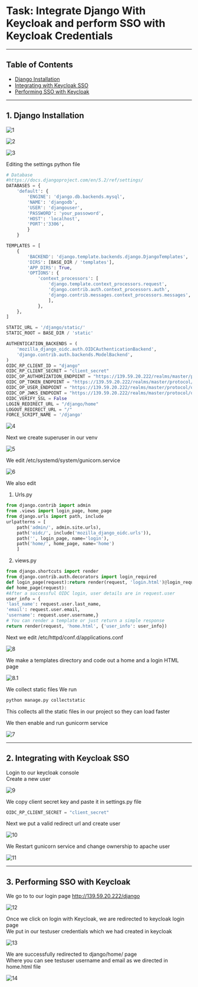 # Task: Integrate Django With Keycloak and perform SSO with Keycloak Credentials
---
## Table of Contents
- [Django Installation](#1-django-installation)
- [Integrating with Keycloak SSO](#2-integrating-with-keycloak-sso)
- [Performing SSO with Keycloak](#3-performing-sso-with-keycloak)

---

## 1. Django Installation

![1](./images/4/1.png)

![2](./images/4/2.png)

![3](./images/4/3.png)

Editing the settings python file

```python
# Database
#https://docs.djangoproject.com/en/5.2/ref/settings/ 
DATABASES = {
    'default': {
        'ENGINE': 'django.db.backends.mysql',
        'NAME': 'djangodb',
        'USER': 'djangouser',
        'PASSWORD': 'your_passoword',
        'HOST': 'localhost',
        'PORT':'3306',
        }
    }
```

```python
TEMPLATES = [
    {
        'BACKEND': 'django.template.backends.django.DjangoTemplates',
        'DIRS': [BASE_DIR / 'templates'],
        'APP_DIRS': True,
        'OPTIONS': {
            'context_processors': [
                'django.template.context_processors.request',
                'django.contrib.auth.context_processors.auth',
                'django.contrib.messages.context_processors.messages',
                ],
            },
    },
]                                                                                                                                 
```
```python
STATIC_URL = '/django/static/'
STATIC_ROOT = BASE_DIR / 'static'
```
```python
AUTHENTICATION_BACKENDS = (
    'mozilla_django_oidc.auth.OIDCAuthenticationBackend',
    'django.contrib.auth.backends.ModelBackend',
)                                                
OIDC_RP_CLIENT_ID = "django"                 
OIDC_RP_CLIENT_SECRET = "client_secret"
OIDC_OP_AUTHORIZATION_ENDPOINT = "https://139.59.20.222/realms/master/protocol/openid-connect/auth"
OIDC_OP_TOKEN_ENDPOINT = "https://139.59.20.222/realms/master/protocol/openid-connect/token"
OIDC_OP_USER_ENDPOINT = "https://139.59.20.222/realms/master/protocol/openid"
OIDC_OP_JWKS_ENDPOINT = "https://139.59.20.222/realms/master/protocol/openid-connect/certs"
OIDC_VERIFY_SSL = False  
LOGIN_REDIRECT_URL = "/django/home"
LOGOUT_REDIRECT_URL = "/"  
FORCE_SCRIPT_NAME = '/django'                                               
```

![4](./images/4/4.png)

Next we create superuser in our venv

![5](./images/4/5.png)

We edit /etc/systemd/system/gunicorn.service

![6](./images/4/6.png)

We also edit 

1. Urls.py

```python
from django.contrib import admin
from .views import login_page, home_page
from django.urls import path, include
urlpatterns = [
    path('admin/', admin.site.urls),
    path('oidc/', include('mozilla_django_oidc.urls')),
    path('', login_page, name='login'),
    path('home/', home_page, name='home')
    ] 
```

2. views.py

```python
from django.shortcuts import render
from django.contrib.auth.decorators import login_required
def login_page(request):return render(request, 'login.html')@login_required
def home_page(request):                         
#After a successful OIDC login, user details are in request.user
user_info = {
'last_name': request.user.last_name,
'email': request.user.email,
'username': request.user.username,} 
# You can render a template or just return a simple response                                                             
return render(request, 'home.html', {'user_info': user_info})
```

Next we edit /etc/httpd/conf.d/applications.conf

![8](./images/4/8.png)

We make a templates directory and code out a home and a login HTML page

![8.1](./images/4/8.1.png)

We collect static files
We run
```bash
python manage.py collectstatic
```
This collects all the static files in our project so they can load faster

We then enable and run gunicorm service

![7](./images/4/7.png)

---

## 2. Integrating with Keycloak SSO

Login to our keycloak console  
Create a new user 

![9](./images/4/9.png)

We copy client secret key and paste it in settings.py file
```python
OIDC_RP_CLIENT_SECRET = "client_secret"
```

Next we put a valid redirect url and create user

![10](./images/4/10.png)

We Restart gunicorn service and change ownership to apache user

![11](./images/4/11.png)

---

## 3. Performing SSO with Keycloak

We go to to our login page http://139.59.20.222/django

![12](./images/4/12.png)

Once we click on login with Keycloak, we are redirected to keycloak login page  
We put in our testuser credentials which we had created in keycloak

![13](./images/4/13.png)

We are successfully redirected to django/home/ page  
Where you can see testuser username and email as we directed in home.html file

![14](./images/4/14.png)

